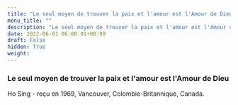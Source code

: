 ```yaml
---
title: "Le seul moyen de trouver la paix et l'amour est l'Amour de Dieu"
menu_title: ""
description: "Le seul moyen de trouver la paix et l'amour est l'Amour de Dieu"
date: 2022-06-01 06:00:01+00:99
draft: False
hidden: True
weight:
---
```

### Le seul moyen de trouver la paix et l'amour est l'Amour de Dieu

Ho Sing - reçu en 1969, Vancouver, Colombie-Britannique, Canada.
